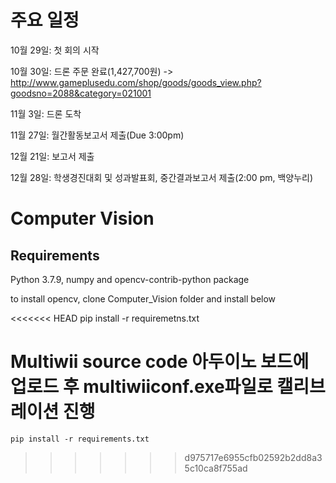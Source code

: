 # 주요 일정
  10월 29일: 첫 회의 시작
  
  10월 30일: 드론 주문 완료(1,427,700원) -> http://www.gameplusedu.com/shop/goods/goods_view.php?goodsno=2088&category=021001
  
  11월 3일: 드론 도착
  
  11월 27일: 월간활동보고서 제출(Due 3:00pm)
  
  12월 21일: 보고서 제출
  
  12월 28일: 학생경진대회 및 성과발표회, 중간결과보고서 제출(2:00 pm, 백양누리)



# Computer Vision

## Requirements
  Python 3.7.9, numpy and opencv-contrib-python package
  
  to install opencv, clone Computer_Vision folder and install below
    
<<<<<<< HEAD
    pip install -r requiremetns.txt

##
Multiwii source code 아두이노 보드에 업로드 후 multiwiiconf.exe파일로 캘리브레이션 진행
=======
    pip install -r requirements.txt
>>>>>>> d975717e6955cfb02592b2dd8a35c10ca8f755ad
